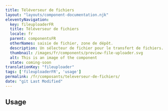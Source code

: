 ```yaml
---
title: Téléverseur de fichiers
layout: "layouts/component-documentation.njk"
eleventyNavigation:
  key: fileuploaderFR
  title: Téléverseur de fichiers
  locale: fr
  parent: componentsFR
  otherNames: saisie de fichier, zone de dépôt.
  description: Un sélecteur de fichier pour le transfert de fichiers.
  thumbnail: /images/fr/components/preview-file-uploader.svg
  alt: This is an image of the component
  state: coming-soon
translationKey: "fileuploader"
tags: ['fileuploaderFR', 'usage']
permalink: /fr/composants/televerseur-de-fichiers/
date: "git Last Modified"
---
```


## Usage